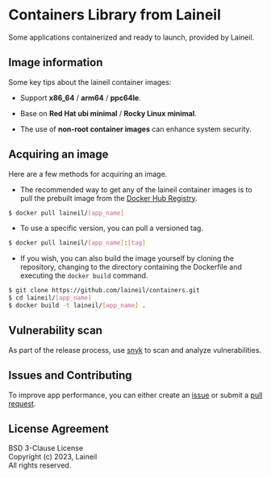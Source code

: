 # Containers Library from Laineil

Some applications containerized and ready to launch, provided by Laineil.

## Image information

Some key tips about the laineil container images:

- Support **x86_64** / **arm64** / **ppc64le**.

- Base on **Red Hat ubi minimal** / **Rocky Linux minimal**.

- The use of **non-root container images** can enhance system security.

## Acquiring an image

Here are a few methods for acquiring an image.

- The recommended way to get any of the laineil container images is to pull the prebuilt image from the [Docker Hub Registry](https://hub.docker.com/r/laineil/).

```bash
$ docker pull laineil/[app_name]
```

- To use a specific version, you can pull a versioned tag.

```bash
$ docker pull laineil/[app_name]:[tag]
```

- If you wish, you can also build the image yourself by cloning the repository, changing to the directory containing the Dockerfile and executing the `docker build` command.

```bash
$ git clone https://github.com/laineil/containers.git
$ cd laineil/[app_name]
$ docker build -t laineil/[app_name] .
```

## Vulnerability scan

As part of the release process, use [snyk](https://app.snyk.io/) to scan and analyze vulnerabilities.

## Issues and Contributing

To improve app performance, you can either create an [issue](https://github.com/laineil/containers/issues/new/choose) or submit a [pull request](https://github.com/laineil/containers/pulls).

## License Agreement

BSD 3-Clause License  
Copyright (c) 2023, Laineil  
All rights reserved.
